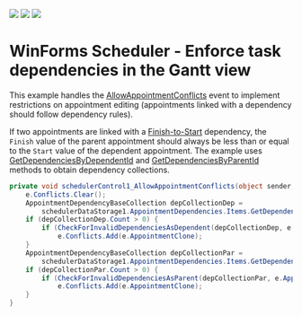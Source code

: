 <!-- default badges list -->
![](https://img.shields.io/endpoint?url=https://codecentral.devexpress.com/api/v1/VersionRange/128634819/18.1.3%2B)
[![](https://img.shields.io/badge/Open_in_DevExpress_Support_Center-FF7200?style=flat-square&logo=DevExpress&logoColor=white)](https://supportcenter.devexpress.com/ticket/details/E3579)
[![](https://img.shields.io/badge/📖_How_to_use_DevExpress_Examples-e9f6fc?style=flat-square)](https://docs.devexpress.com/GeneralInformation/403183)
<!-- default badges end -->

# WinForms Scheduler - Enforce task dependencies in the Gantt view

This example handles the [AllowAppointmentConflicts](https://docs.devexpress.com/WPF/DevExpress.Xpf.Scheduler.SchedulerControl.AllowAppointmentConflicts) event to implement restrictions on appointment editing (appointments linked with a dependency should follow dependency rules).

If two appointments are linked with a [Finish-to-Start](https://docs.devexpress.com/CoreLibraries/DevExpress.XtraScheduler.AppointmentDependencyType) dependency, the `Finish` value of the parent appointment should always be less than or equal to the `Start` value of the dependent appointment. The example uses [GetDependenciesByDependentId](https://docs.devexpress.com/CoreLibraries/DevExpress.XtraScheduler.AppointmentDependencyBaseCollection.GetDependenciesByDependentId(System.Object)) and [GetDependenciesByParentId](https://docs.devexpress.com/CoreLibraries/DevExpress.XtraScheduler.AppointmentDependencyBaseCollection.GetDependenciesByParentId(System.Object)) methods to obtain dependency collections.

```csharp
private void schedulerControl1_AllowAppointmentConflicts(object sender, AppointmentConflictEventArgs e) {
    e.Conflicts.Clear();
    AppointmentDependencyBaseCollection depCollectionDep = 
        schedulerDataStorage1.AppointmentDependencies.Items.GetDependenciesByDependentId(e.Appointment.Id);
    if (depCollectionDep.Count > 0) {
        if (CheckForInvalidDependenciesAsDependent(depCollectionDep, e.AppointmentClone))
            e.Conflicts.Add(e.AppointmentClone);
    }
    AppointmentDependencyBaseCollection depCollectionPar = 
        schedulerDataStorage1.AppointmentDependencies.Items.GetDependenciesByParentId(e.Appointment.Id);
    if (depCollectionPar.Count > 0) {
        if (CheckForInvalidDependenciesAsParent(depCollectionPar, e.AppointmentClone))
            e.Conflicts.Add(e.AppointmentClone);
    }
}
```
